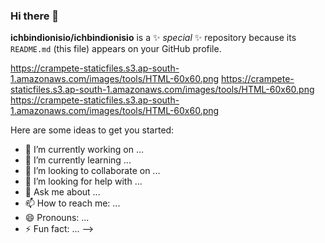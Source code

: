 ### Hi there 👋


**ichbindionisio/ichbindionisio** is a ✨ _special_ ✨ repository because its `README.md` (this file) appears on your GitHub profile.

https://crampete-staticfiles.s3.ap-south-1.amazonaws.com/images/tools/HTML-60x60.png
https://crampete-staticfiles.s3.ap-south-1.amazonaws.com/images/tools/HTML-60x60.png
https://crampete-staticfiles.s3.ap-south-1.amazonaws.com/images/tools/HTML-60x60.png

Here are some ideas to get you started:

- 🔭 I’m currently working on ...
- 🌱 I’m currently learning ...
- 👯 I’m looking to collaborate on ...
- 🤔 I’m looking for help with ...
- 💬 Ask me about ...
- 📫 How to reach me: ...
- 😄 Pronouns: ...
- ⚡ Fun fact: ...
-->
